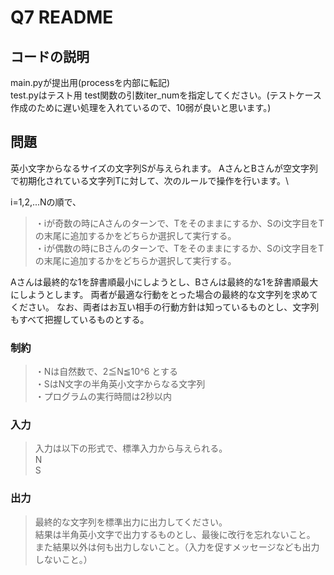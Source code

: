 # Q7 README
## コードの説明
main.pyが提出用(processを内部に転記)\
test.pyはテスト用
test関数の引数iter_numを指定してください。(テストケース作成のために遅い処理を入れているので、10弱が良いと思います。)

## 問題
英小文字からなるサイズの文字列Sが与えられます。
AさんとBさんが空文字列で初期化されている文字列Tに対して、次のルールで操作を行います。\

i=1,2,...Nの順で、
>・iが奇数の時にAさんのターンで、Tをそのままにするか、Sのi文字目をTの末尾に追加するかをどちらか選択して実行する。\
>・iが偶数の時にBさんのターンで、Tをそのままにするか、Sのi文字目をTの末尾に追加するかをどちらか選択して実行する。

Aさんは最終的な1を辞書順最小にしようとし、Bさんは最終的な1を辞書順最大にしようとします。
両者が最適な行動をとった場合の最終的な文字列を求めてください。
なお、両者はお互い相手の行動方針は知っているものとし、文字列もすべて把握しているものとする。

### 制約
>・Nは自然数で、2≦N≦10^6 とする\
> ・SはN文字の半角英小文字からなる文字列\
> ・プログラムの実行時間は2秒以内

### 入力
> 入力は以下の形式で、標準入力から与えられる。\
> N\
> S

### 出力
> 最終的な文字列を標準出力に出力してください。\
> 結果は半角英小文字で出力するものとし、最後に改行を忘れないこと。\
> また結果以外は何も出力しないこと。（入力を促すメッセージなども出力しないこと。）

